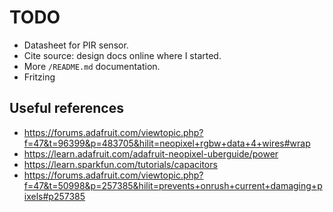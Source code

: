 
# TODO

- Datasheet for PIR sensor.
- Cite source: design docs online where I started.
- More `/README.md` documentation.
- Fritzing

## Useful references

- https://forums.adafruit.com/viewtopic.php?f=47&t=96399&p=483705&hilit=neopixel+rgbw+data+4+wires#wrap
- https://learn.adafruit.com/adafruit-neopixel-uberguide/power
- https://learn.sparkfun.com/tutorials/capacitors
- https://forums.adafruit.com/viewtopic.php?f=47&t=50998&p=257385&hilit=prevents+onrush+current+damaging+pixels#p257385
